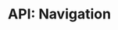 ---
comment: "/**\n * @namespace HashBrown.Client.Views.Navigation\n */"
meta:
    filename: index.js
    lineno: 3
    columnno: 0
    path: /home/mrzapp/Development/Web/hashbrown-cms/src/Client/Views/Navigation
    code: {}
kind: namespace
name: Navigation
memberof: HashBrown.Client.Views
longname: HashBrown.Client.Views.Navigation
scope: static
shortname: Navigation
layout: docPage
permalink: /docs/hashbrown/client/views/navigation/
title: 'API: Navigation'
description: HashBrown.Client.Views.Navigation

---